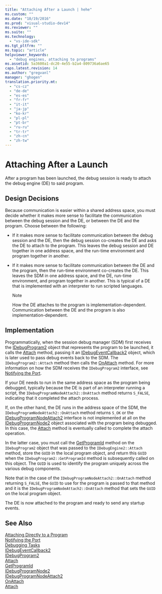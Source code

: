 ```yaml
---
title: "Attaching After a Launch | hehe"
ms.custom: ""
ms.date: "10/19/2016"
ms.prod: "visual-studio-dev14"
ms.reviewer: ""
ms.suite: ""
ms.technology: 
  - "vs-ide-sdk"
ms.tgt_pltfrm: ""
ms.topic: "article"
helpviewer_keywords: 
  - "debug engines, attaching to programs"
ms.assetid: 5a3600a1-dc20-4e55-b2a4-809736a6ae65
caps.latest.revision: 14
ms.author: "gregvanl"
manager: "ghogen"
translation.priority.mt: 
  - "cs-cz"
  - "de-de"
  - "es-es"
  - "fr-fr"
  - "it-it"
  - "ja-jp"
  - "ko-kr"
  - "pl-pl"
  - "pt-br"
  - "ru-ru"
  - "tr-tr"
  - "zh-cn"
  - "zh-tw"
---
```

# Attaching After a Launch
After a program has been launched, the debug session is ready to attach the debug engine (DE) to said program.  
  
## Design Decisions  
 Because communication is easier within a shared address space, you must decide whether it makes more sense to facilitate the communication between the debug session and the DE, or between the DE and the program. Choose between the following:  
  
-   If it makes more sense to facilitate communication between the debug session and the DE, then the debug session co-creates the DE and asks the DE to attach to the program. This leaves the debug session and DE together in one address space, and the run-time environment and program together in another.  
  
-   If it makes more sense to facilitate communication between the DE and the program, then the run-time environment co-creates the DE. This leaves the SDM in one address space, and the DE, run-time environment, and program together in another. This is typical of a DE that is implemented with an interpreter to run scripted languages.  
  
    > [!NOTE]
    >  How the DE attaches to the program is implementation-dependent. Communication between the DE and the program is also implementation-dependent.  
  
## Implementation  
 Programmatically, when the session debug manager (SDM) first receives the [IDebugProgram2](../extensibility-debugger-reference/idebugprogram2.md) object that represents the program to be launched, it calls the [Attach](../extensibility-debugger-reference/idebugprogram2--attach.md) method, passing it an [IDebugEventCallback2](../extensibility-debugger-reference/idebugeventcallback2.md) object, which is later used to pass debug events back to the SDM. The `IDebugProgram2::Attach` method then calls the [OnAttach](../extensibility-debugger-reference/idebugprogramnodeattach2--onattach.md) method. For more information on how the SDM receives the `IDebugProgram2` interface, see [Notifying the Port](../extensibility-debugger/notifying-the-port.md).  
  
 If your DE needs to run in the same address space as the program being debugged, typically because the DE is part of an interpreter running a script, the `IDebugProgramNodeAttach2::OnAttach` method returns `S_FALSE`, indicating that it completed the attach process.  
  
 If, on the other hand, the DE runs in the address space of the SDM, the `IDebugProgramNodeAttach2::OnAttach` method returns `S_OK` or the [IDebugProgramNodeAttach2](../extensibility-debugger-reference/idebugprogramnodeattach2.md) interface is not implemented at all on the [IDebugProgramNode2](../extensibility-debugger-reference/idebugprogramnode2.md) object associated with the program being debugged. In this case, the [Attach](../extensibility-debugger-reference/idebugengine2--attach.md) method is eventually called to complete the attach operation.  
  
 In the latter case, you must call the [GetProgramId](../extensibility-debugger-reference/idebugprogram2--getprogramid.md) method on the `IDebugProgram2` object that was passed to the `IDebugEngine2::Attach` method, store the `GUID` in the local program object, and return this `GUID` when the `IDebugProgram2::GetProgramId` method is subsequently called on this object. The `GUID` is used to identify the program uniquely across the various debug components.  
  
 Note that in the case of the `IDebugProgramNodeAttach2::OnAttach` method returning `S_FALSE`, the `GUID` to use for the program is passed to that method and it is the `IDebugProgramNodeAttach2::OnAttach` method that sets the `GUID` on the local program object.  
  
 The DE is now attached to the program and ready to send any startup events.  
  
## See Also  
 [Attaching Directly to a Program](../extensibility-debugger/attaching-directly-to-a-program.md)   
 [Notifying the Port](../extensibility-debugger/notifying-the-port.md)   
 [Debugging Tasks](../extensibility-debugger/debugging-tasks.md)   
 [IDebugEventCallback2](../extensibility-debugger-reference/idebugeventcallback2.md)   
 [IDebugProgram2](../extensibility-debugger-reference/idebugprogram2.md)   
 [Attach](../extensibility-debugger-reference/idebugprogram2--attach.md)   
 [GetProgramId](../extensibility-debugger-reference/idebugprogram2--getprogramid.md)   
 [IDebugProgramNode2](../extensibility-debugger-reference/idebugprogramnode2.md)   
 [IDebugProgramNodeAttach2](../extensibility-debugger-reference/idebugprogramnodeattach2.md)   
 [OnAttach](../extensibility-debugger-reference/idebugprogramnodeattach2--onattach.md)   
 [Attach](../extensibility-debugger-reference/idebugengine2--attach.md)